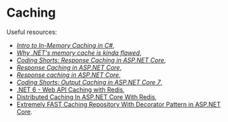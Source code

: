 # Caching

Useful resources:

- _[Intro to In-Memory Caching in C#](https://youtu.be/2jj2wH60QuE)_,
- _[Why .NET's memory cache is kinda flawed](https://youtu.be/Q3KzZeUudsg)_,
- _[Coding Shorts: Response Caching in ASP.NET Core](https://youtu.be/46knd1DFtB4)_,
- _[Response Caching in ASP.NET Core](https://code-maze.com/aspnetcore-response-caching/)_,
- _[Response caching in ASP.NET Core](https://learn.microsoft.com/en-us/aspnet/core/performance/caching/response?view=aspnetcore-7.0)_,
- _[Coding Shorts: Output Caching in ASP.NET Core 7](https://youtu.be/kReNMzHj6ro)_,
- [.NET 6 - Web API Caching with Redis](https://youtu.be/6HZVu3kGOrg),
- [Distributed Caching In ASP.NET Core With Redis](https://youtu.be/Tt5zIKVMMbs),
- [Extremely FAST Caching Repository With Decorator Pattern in ASP.NET Core](https://youtu.be/i_3I6XLAOt0).
